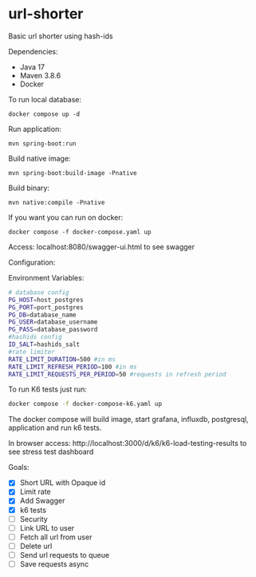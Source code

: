 # url-shorter

Basic url shorter using hash-ids

Dependencies:
 - Java 17
 - Maven 3.8.6
 - Docker


To run local database:

```shell
docker compose up -d
```

Run application:

```shell
mvn spring-boot:run
```

Build native image:

```shell
mvn spring-boot:build-image -Pnative
```

Build binary:

```shell
mvn native:compile -Pnative
```

If you want you can run on docker:

```shell
docker compose -f docker-compose.yaml up
```

Access: localhost:8080/swagger-ui.html to see swagger

Configuration:

Environment Variables:

```bash
# database config
PG_HOST=host_postgres
PG_PORT=port_postgres
PG_DB=database_name
PG_USER=database_username
PG_PASS=database_password
#hashids config
ID_SALT=hashids_salt
#rate limiter
RATE_LIMIT_DURATION=500 #in ms
RATE_LIMIT_REFRESH_PERIOD=100 #in ms
RATE_LIMIT_REQUESTS_PER_PERIOD=50 #requests in refresh period
```

To run K6 tests just run:

```bash
docker compose -f docker-compose-k6.yaml up
```

The docker compose will build image, start grafana, influxdb, postgresql, application and run k6 tests.

In browser access: http://localhost:3000/d/k6/k6-load-testing-results to see stress test dashboard

Goals:

- [X] Short URL with Opaque id
- [X] Limit rate
- [X] Add Swagger
- [X] k6 tests
- [ ] Security
- [ ] Link URL to user
- [ ] Fetch all url from user
- [ ] Delete url
- [ ] Send url requests to queue
- [ ] Save requests async